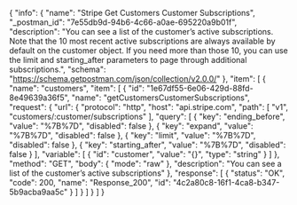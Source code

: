 {
  "info": {
    "name": "Stripe Get Customers Customer Subscriptions",
    "_postman_id": "7e55db9d-94b6-4c66-a0ae-695220a9b01f",
    "description": "You can see a list of the customer’s active subscriptions. Note that the 10 most recent active subscriptions are always available by default on the customer object. If you need more than those 10, you can use the limit and starting_after parameters to page through additional subscriptions.",
    "schema": "https://schema.getpostman.com/json/collection/v2.0.0/"
  },
  "item": [
    {
      "name": "customers",
      "item": [
        {
          "id": "1e67df55-6e06-429d-88fd-8e49639a36f5",
          "name": "getCustomersCustomerSubscriptions",
          "request": {
            "url": {
              "protocol": "http",
              "host": "api.stripe.com",
              "path": [
                "v1",
                "customers/:customer/subscriptions"
              ],
              "query": [
                {
                  "key": "ending_before",
                  "value": "%7B%7D",
                  "disabled": false
                },
                {
                  "key": "expand",
                  "value": "%7B%7D",
                  "disabled": false
                },
                {
                  "key": "limit",
                  "value": "%7B%7D",
                  "disabled": false
                },
                {
                  "key": "starting_after",
                  "value": "%7B%7D",
                  "disabled": false
                }
              ],
              "variable": [
                {
                  "id": "customer",
                  "value": "{}",
                  "type": "string"
                }
              ]
            },
            "method": "GET",
            "body": {
              "mode": "raw"
            },
            "description": "You can see a list of the customer’s active subscriptions"
          },
          "response": [
            {
              "status": "OK",
              "code": 200,
              "name": "Response_200",
              "id": "4c2a80c8-16f1-4ca8-b347-5b9acba9aa5c"
            }
          ]
        }
      ]
    }
  ]
}